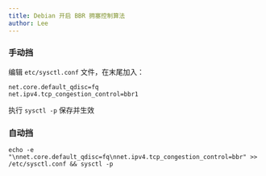 ```yaml
---
title: Debian 开启 BBR 拥塞控制算法
author: Lee
---
```


### 手动挡

编辑 `etc/sysctl.conf` 文件，在末尾加入：

```text
net.core.default_qdisc=fq
net.ipv4.tcp_congestion_control=bbr1
```

执行 `sysctl -p` 保存并生效

### 自动挡

```text
echo -e "\nnet.core.default_qdisc=fq\nnet.ipv4.tcp_congestion_control=bbr" >> /etc/sysctl.conf && sysctl -p
```
